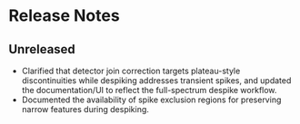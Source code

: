 # Release Notes

## Unreleased
- Clarified that detector join correction targets plateau-style discontinuities while despiking addresses transient spikes, and updated the documentation/UI to reflect the full-spectrum despike workflow.
- Documented the availability of spike exclusion regions for preserving narrow features during despiking.
